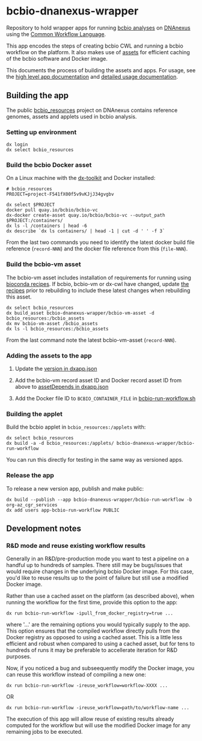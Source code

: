 # bcbio-dnanexus-wrapper

Repository to hold wrapper apps for running [bcbio
analyses](https://bcbio-nextgen.readthedocs.io/en/latest/) on
[DNAnexus](https://www.dnanexus.com/) using the [Common Workflow
Language](https://www.commonwl.org/).

This app encodes the steps of creating bcbio CWL and running a bcbio workflow on
the platform.  It also makes use of
[assets](https://wiki.dnanexus.com/Developer-Tutorials/Asset-Build-Process) for
efficient caching of the bcbio software and Docker image.

This documents the process of building the assets and apps. For usage, see the
[high level app
documentation](https://github.com/bcbio/bcbio-dnanexus-wrapper/tree/master/bcbio-run-workflow#run-bcbio-workflows)
and [detailed usage documentation](https://bcbio-nextgen.readthedocs.io/en/latest/contents/cwl.html#running-on-dnanexus-hosted-cloud).

## Building the app

The public
[bcbio_resources](https://platform.dnanexus.com/projects/F541fX00f5v9vKJjJ34gvgbv/data/)
project on DNAnexus contains reference genomes, assets and applets used in bcbio
analysis.

### Setting up environment

```
dx login
dx select bcbio_resources
```

### Build the bcbio Docker asset

On a Linux machine with the [dx-toolkit](https://github.com/dnanexus/dx-toolkit)
and Docker installed:

```
# bcbio_resources
PROJECT=project-F541fX00f5v9vKJjJ34gvgbv

dx select $PROJECT
docker pull quay.io/bcbio/bcbio-vc
dx-docker create-asset quay.io/bcbio/bcbio-vc --output_path $PROJECT:/containers/
dx ls -l /containers | head -6
dx describe `dx ls containers/ | head -1 | cut -d ' ' -f 3`
```
From the last two commands you need to identify the latest docker build file
reference (`record-NNN`) and the docker file reference from this (`file-NNN`).

### Build the bcbio-vm asset

The bcbio-vm asset includes installation of requirements for running
using [bioconda recipes](https://bioconda.github.io/). If bcbio, bcbio-vm or
dx-cwl have changed, update [the recipes](https://github.com/bioconda/bioconda-recipes)
prior to rebuilding to include these latest changes when rebuilding this asset.
```
dx select bcbio_resources
dx build_asset bcbio-dnanexus-wrapper/bcbio-vm-asset -d bcbio_resources:/bcbio_assets
dx mv bcbio-vm-asset /bcbio_assets
dx ls -l bcbio_resources:/bcbio_assets
```
From the last command note the latest bcbio-vm-asset (`record-NNN`).

### Adding the assets to the app

1. Update the [version in
   dxapp.json](https://github.com/bcbio/bcbio-dnanexus-wrapper/blob/6749f1880a7873f66a30ae833a7d58fc17303bc3/bcbio-run-workflow/dxapp.json#L6)

2. Add the bcbio-vm record asset ID and Docker record asset ID from above to
   [assetDepends in
   dxapp.json](https://github.com/bcbio/bcbio-dnanexus-wrapper/blob/6749f1880a7873f66a30ae833a7d58fc17303bc3/bcbio-run-workflow/dxapp.json#L79)

3. Add the Docker file ID to `BCBIO_CONTAINER_FILE` in [bcbio-run-workflow.sh](https://github.com/bcbio/bcbio-dnanexus-wrapper/blob/6749f1880a7873f66a30ae833a7d58fc17303bc3/bcbio-run-workflow/src/bcbio-run-workflow.sh#L8)


### Building the applet

Build the bcbio applet in `bcbio_resources:/applets` with:
```
dx select bcbio_resources
dx build -a -d bcbio_resources:/applets/ bcbio-dnanexus-wrapper/bcbio-run-workflow
```
You can run this directly for testing in the same way as versioned apps.


### Release the app

To release a new version app, publish and make public:
```
dx build --publish --app bcbio-dnanexus-wrapper/bcbio-run-workflow -b org-az_cgr_services
dx add users app-bcbio-run-workflow PUBLIC
```

## Development notes

### R&D mode and reuse existing workflow results

Generally in an R&D/pre-production mode you want to test a pipeline on a handful up to hundreds of samples. There still may be bugs/issues that would require changes in the underlying bcbio Docker image.   For this case, you'd like to reuse results up to the point of failure but still use a modified Docker image.

Rather than use a cached asset on the platform (as described above), when running the workflow for the first time, provide this option to the app:

```
dx run bcbio-run-workflow -ipull_from_docker_registry=true ...
```

where '...' are the remaining options you would typically supply to the app.  This option ensures that the compiled workflow directly pulls from the Docker registry as opposed to using a cached asset.  This is a little less efficient and robust when compared to using a cached asset, but for tens to hundreds of runs it may be preferable to accellerate iteration for R&D purposes.

Now, if you noticed a bug and subseequently modify the Docker image, you can reuse this workflow instead of compiling a new one:

```
dx run bcbio-run-workflow -ireuse_workflow=workflow-XXXX ...
```

OR

```
dx run bcbio-run-workflow -ireuse_workflow=path/to/workflow-name ...
```

The execution of this app will allow reuse of existing results already computed for the workflow but will use the modified Docker image for any remaining jobs to be executed.
